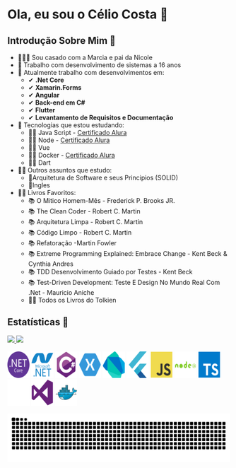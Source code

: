 # Ola, eu sou o Célio Costa 👋

## Introdução Sobre Mim 🧭
- 👨‍👩‍👧 Sou casado com a Marcia e pai da Nicole
- 🧙 Trabalho com desenvolvimento de sistemas a 16 anos
- 🔭 Atualmente trabalho com desenvolvimentos em:
    - ✔  **.Net Core**
    - ✔  **Xamarin.Forms**
    - ✔  **Angular**
    - ✔  **Back-end em C#**
    - ✔  **Flutter**
    - ✔  **Levantamento de Requisitos e Documentação**
- 📑 Tecnologias que estou estudando:
    - 👨‍🎓 Java Script - [Certificado Alura](https://cursos.alura.com.br/degree/certificate/0e9cda45-7db6-4cf3-a113-f614b605da15)
    - 👨‍🎓 Node - [Certificado Alura](https://cursos.alura.com.br/certificate/facca806-240b-47df-b8ca-ffde56c882b8)
    - 👨‍🎓 Vue
    - 👨‍🎓 Docker - [Certificado Alura](https://cursos.alura.com.br/certificate/40b78288-bc3e-4e50-8e4f-83d405bf3cbd)
    - 👨‍🎓 Dart
- 👨‍🎓 Outros assuntos que estudo:
    - 📑Arquitetura de Software e seus Principios (SOLID)
    - 📑Ingles
- 👨‍🎓 Livros Favoritos:
    - 📚 O Mitico Homem-Mês - Frederick P. Brooks JR.
    - 📚 The Clean Coder - Robert C. Martin
    - 📚 Arquitetura Limpa - Robert C. Martin
    - 📚 Código Limpo - Robert C. Martin
    - 📚 Refatoração -Martin Fowler
    - 📚 Extreme Programming Explained: Embrace Change - Kent Beck & Cynthia Andres
    - 📚 TDD Desenvolvimento Guiado por Testes - Kent Beck
    - 📚 Test-Driven Development: Teste E Design No Mundo Real Com .Net - Mauricio Aniche
    - 🧙‍♂️ Todos os Livros do Tolkien
##

## Estatísticas 📑
<div>
    <a href="https://github.com/celiorscosta">
        <img height="180em"
            src="https://github-readme-stats.vercel.app/api?username=celiorscosta&show_icons=true&theme=algolia&include_all_commits=true&count_private=true" />
        <img height="180em"
            src="https://github-readme-stats.vercel.app/api/top-langs/?username=celiorscosta&layout=compact&langs_count=16&theme=algolia" />
    </a>
</div>

<div><br/>    
    <img alt=".Net Core Logo" height="60" width="50" src="./icons/dotnetcore-original.svg" />
    <img alt=".Net Logo" height="60" width="50" src="./icons/dot-net-plain-wordmark.svg" />
    <img alt="C# Logo" height="60" width="50" src="./icons/csharp-original.svg" /> 
    <img alt="Xamarin Logo" height="60" width="50" src="./icons/xamarin-original.svg" /> 
    <img alt="Dart Logo" height="60" width="50" src="./icons/dart-original.svg" />
    <img alt="Flutter Logo" height="60" width="50" src="./icons/flutter-original.svg" />
    <img alt="JS Logo" height="60" width="50" src="./icons/javascript-original.svg" />
    <img alt="Node Logo" height="60" width="50" src="./icons/nodejs-plain-wordmark.svg" />  
    <img alt="Typescript Logo" height="60" width="50" src="./icons/typescript-original.svg" />    
    <img alt="Sqlserver Logo" height="60" width="50" src="./icons/microsoftsqlserver-plain.svg" />  
    <img alt="Visualstudio Logo" height="60" width="50" src="./icons/visualstudio-plain.svg" />         
    <img alt="Docker Logo" height="60" width="50" src="./icons/docker-original.svg" />
</div>

![Snake animation](https://github.com/Volaxy/Volaxy/blob/output/github-contribution-grid-snake.svg)
<!--
**celiorscosta/celiorscosta** is a ✨ _special_ ✨ repository because its `README.md` (this file) appears on your GitHub profile.

Here are some ideas to get you started:

-->
